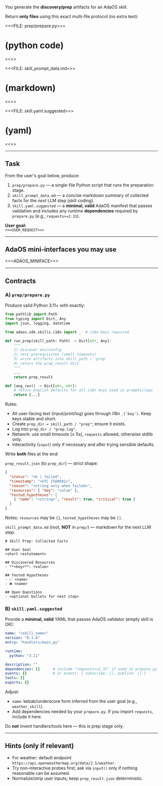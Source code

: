 You generate the **discovery/prep** artifacts for an AdaOS skill.

Return **only files** using this exact multi-file protocol (no extra text):

<<<FILE: prep/prepare.py>>>

# (python code)

<<<END>>>

<<<FILE: skill_prompt_data.md>>>

# (markdown)

<<<END>>>

<<<FILE: skill.yaml.suggested>>>

# (yaml)

<<<END>>>

---

## Task

From the user's goal below, produce:

1) `prep/prepare.py` — a single-file Python script that runs the preparation stage.
2) `skill_prompt_data.md` — a concise markdown summary of collected facts for the *next* LLM step (skill coding).
3) `skill.yaml.suggested` — a **minimal, valid** AdaOS manifest that passes validation and includes any runtime **dependencies** required by `prepare.py` (e.g., `requests>=2.31`).

**User goal:**  
`<<<USER_REQUEST>>>`

---

## AdaOS mini‑interfaces you may use

<<<ADAOS_MINIFACE>>>

---

## Contracts

### A) `prep/prepare.py`

Produce valid Python 3.11+ with exactly:

```python
from pathlib import Path
from typing import Dict, Any
import json, logging, datetime

from adaos.sdk.skills.i18n import _  # i18n keys required

def run_prep(skill_path: Path) -> Dict[str, Any]:
    """
    1) discover env/config
    2) test prerequisites (small timeouts)
    3) write artifacts into skill_path / 'prep'
    4) return the prep_result dict
    """
    ...
    return prep_result

def lang_res() -> Dict[str, str]:
    # return English defaults for all i18n keys used in prompts/logs
    return {...}
````

Rules:

* All user-facing text (input/print/log) goes through i18n `_('key')`. Keep keys stable and short.
* Create `prep_dir = skill_path / "prep"`; ensure it exists.
* Log into `prep_dir / "prep.log"`.
* Network: use small timeouts (≤ 5s), `requests` allowed, otherwise stdlib only.
* Interactivity (`input`) only if necessary and after trying sensible defaults.

Write **both** files at the end:

`prep_result.json` (to `prep_dir`) — strict shape:

```json
{
  "status": "ok | failed",
  "timestamp": "<UTC ISO8601>",
  "reason": "<string only when failed>",
  "resources": { "key": "value" },
  "tested_hypotheses": [
    { "name": "<string>", "result": true, "critical": true }
  ]
}
```

Notes: `resources` may be `{}`, `tested_hypotheses` may be `[]`.

`skill_prompt_data.md` (root, **NOT** in `prep/`) — markdown for the next LLM step:

```
# Skill Prep: Collected Facts

## User Goal
<short restatement>

## Discovered Resources
- **<key>**: <value>

## Tested Hypotheses
- ✅ <name>
- ❌ <name>

## Open Questions
- <optional bullets for next step>
```

### B) `skill.yaml.suggested`

Provide a **minimal, valid** YAML that passes AdaOS validator (empty skill is OK):

```yaml
name: "<skill_name>"
version: "0.1.0"
entry: "handlers/main.py"

runtime:
  python: "3.11"

description: ""
dependencies: []      # include "requests>=2.31" if used in prepare.py
events: {}            # or events: { subscribe: [], publish: [] }
tools: []
exports: {}
```

Adjust:

* `name`: kebab/underscore form inferred from the user goal (e.g., `weather_skill`).
* Add dependencies needed by your `prepare.py`. If you import `requests`, include it here.

Do **not** invent handlers/tools here — this is prep stage only.

---

## Hints (only if relevant)

* For weather: default endpoint `https://api.openweathermap.org/data/2.5/weather`.
* Try non-interactive probes first; ask via `input()` only if nothing reasonable can be assumed.
* Normalize/strip user inputs; keep `prep_result.json` deterministic.
